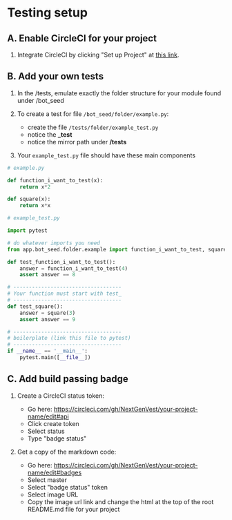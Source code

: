 # Testing setup

## A. Enable CircleCI for your project
1. Integrate CircleCI by clicking "Set up Project" at [this link](https://circleci.com/add-projects/gh/NextGenVest).

## B. Add your own tests
1. In the /tests, emulate exactly the folder structure for your module found under /bot_seed
2. To create a test for file ```/bot_seed/folder/example.py```:
    - create the file ```/tests/folder/example_test.py```
    - notice the **_test**
    - notice the mirror path under **/tests**

3. Your ```example_test.py``` file should have these main components

```python
# example.py

def function_i_want_to_test(x):
    return x*2

def square(x):
    return x*x

```

```python
# example_test.py

import pytest

# do whatever imports you need
from app.bot_seed.folder.example import function_i_want_to_test, square

def test_function_i_want_to_test():
    answer = function_i_want_to_test(4)
    assert answer == 8

# -----------------------------------
# Your function must start with test_
# -----------------------------------
def test_square():
    answer = square(3)
    assert answer == 9

# -----------------------------------
# boilerplate (link this file to pytest)
# -----------------------------------
if __name__ == '__main__':
    pytest.main([__file__])
```

## C. Add build passing badge
1. Create a CircleCI status token:
    - Go here: https://circleci.com/gh/NextGenVest/your-project-name/edit#api
    - Click create token
    - Select status
    - Type "badge status"

2. Get a copy of the markdown code:
    - Go here: https://circleci.com/gh/NextGenVest/your-project-name/edit#badges
    - Select master
    - Select "badge status" token
    - Select image URL
    - Copy the image url link and change the html at the top of the root README.md file for your project
    